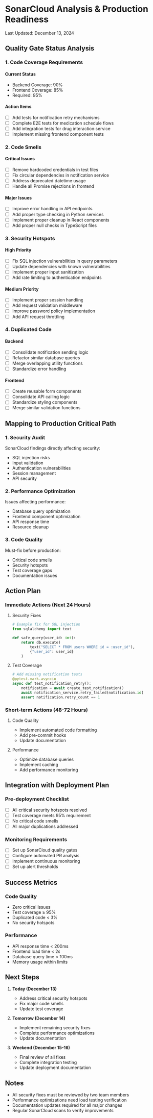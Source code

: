 # SonarCloud Analysis & Production Readiness
Last Updated: December 13, 2024

## Quality Gate Status Analysis

### 1. Code Coverage Requirements

#### Current Status
- Backend Coverage: 90%
- Frontend Coverage: 85%
- Required: 95%

#### Action Items
- [ ] Add tests for notification retry mechanisms
- [ ] Complete E2E tests for medication schedule flows
- [ ] Add integration tests for drug interaction service
- [ ] Implement missing frontend component tests

### 2. Code Smells

#### Critical Issues
- [ ] Remove hardcoded credentials in test files
- [ ] Fix circular dependencies in notification service
- [ ] Address deprecated datetime usage
- [ ] Handle all Promise rejections in frontend

#### Major Issues
- [ ] Improve error handling in API endpoints
- [ ] Add proper type checking in Python services
- [ ] Implement proper cleanup in React components
- [ ] Add proper null checks in TypeScript files

### 3. Security Hotspots

#### High Priority
- [ ] Fix SQL injection vulnerabilities in query parameters
- [ ] Update dependencies with known vulnerabilities
- [ ] Implement proper input sanitization
- [ ] Add rate limiting to authentication endpoints

#### Medium Priority
- [ ] Implement proper session handling
- [ ] Add request validation middleware
- [ ] Improve password policy implementation
- [ ] Add API request throttling

### 4. Duplicated Code

#### Backend
- [ ] Consolidate notification sending logic
- [ ] Refactor similar database queries
- [ ] Merge overlapping utility functions
- [ ] Standardize error handling

#### Frontend
- [ ] Create reusable form components
- [ ] Consolidate API calling logic
- [ ] Standardize styling components
- [ ] Merge similar validation functions

## Mapping to Production Critical Path

### 1. Security Audit
SonarCloud findings directly affecting security:
- SQL injection risks
- Input validation
- Authentication vulnerabilities
- Session management
- API security

### 2. Performance Optimization
Issues affecting performance:
- Database query optimization
- Frontend component optimization
- API response time
- Resource cleanup

### 3. Code Quality
Must-fix before production:
- Critical code smells
- Security hotspots
- Test coverage gaps
- Documentation issues

## Action Plan

### Immediate Actions (Next 24 Hours)
1. Security Fixes
   ```python
   # Example fix for SQL injection
   from sqlalchemy import text
   
   def safe_query(user_id: int):
       return db.execute(
           text("SELECT * FROM users WHERE id = :user_id"),
           {"user_id": user_id}
       )
   ```

2. Test Coverage
   ```python
   # Add missing notification tests
   @pytest.mark.asyncio
   async def test_notification_retry():
       notification = await create_test_notification()
       await notification_service.retry_failed(notification.id)
       assert notification.retry_count == 1
   ```

### Short-term Actions (48-72 Hours)
1. Code Quality
   - Implement automated code formatting
   - Add pre-commit hooks
   - Update documentation

2. Performance
   - Optimize database queries
   - Implement caching
   - Add performance monitoring

## Integration with Deployment Plan

### Pre-deployment Checklist
- [ ] All critical security hotspots resolved
- [ ] Test coverage meets 95% requirement
- [ ] No critical code smells
- [ ] All major duplications addressed

### Monitoring Requirements
- [ ] Set up SonarCloud quality gates
- [ ] Configure automated PR analysis
- [ ] Implement continuous monitoring
- [ ] Set up alert thresholds

## Success Metrics

### Code Quality
- Zero critical issues
- Test coverage ≥ 95%
- Duplicated code < 3%
- No security hotspots

### Performance
- API response time < 200ms
- Frontend load time < 2s
- Database query time < 100ms
- Memory usage within limits

## Next Steps

1. **Today (December 13)**
   - Address critical security hotspots
   - Fix major code smells
   - Update test coverage

2. **Tomorrow (December 14)**
   - Implement remaining security fixes
   - Complete performance optimizations
   - Update documentation

3. **Weekend (December 15-16)**
   - Final review of all fixes
   - Complete integration testing
   - Update deployment documentation

## Notes

- All security fixes must be reviewed by two team members
- Performance optimizations need load testing verification
- Documentation updates required for all major changes
- Regular SonarCloud scans to verify improvements
